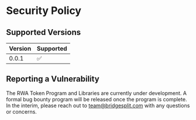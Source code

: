 # Security Policy

## Supported Versions

| Version | Supported          |
| ------- | ------------------ |
| 0.0.1   | :white_check_mark: |

## Reporting a Vulnerability

The RWA Token Program and Libraries are currently under development. A formal bug bounty program will be released once the program is complete. In the interim, please reach out to team@bridgesplit.com with any questions or concerns.
